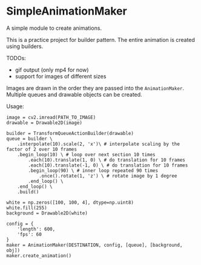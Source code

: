 # SimpleAnimationMaker
A simple module to create animations.

This is a practice project for builder pattern. The entire animation is created using builders.

TODOs: 
* gif output (only mp4 for now)
* support for images of different sizes

Images are drawn in the order they are passed into the `AnimationMaker`. Multiple queues and drawable objects can be created.

Usage:
```
image = cv2.imread(PATH_TO_IMAGE)
drawable = Drawable2D(image)

builder = TransformQueueActionBuilder(drawable)
queue = builder \
    .interpolate(10).scale(2, 'x')\ # interpolate scaling by the factor of 2 over 10 frames
    .begin_loop(10) \ # loop over next section 10 times
        .each(10).translate(1, 0) \ # do translation for 10 frames
        .each(10).translate(-1, 0) \ # do translation for 10 frames
        .begin_loop(90) \ # inner loop repeated 90 times
            .once().rotate(1, 'z') \ # rotate image by 1 degree
        .end_loop() \
    .end_loop() \
    .build()
    
white = np.zeros([100, 100, 4], dtype=np.uint8)
white.fill(255)
background = Drawable2D(white)
    
config = {
    'length': 600,
    'fps': 60
}
maker = AnimationMaker(DESTINATION, config, [queue], [background, obj])
maker.create_animation()
```
